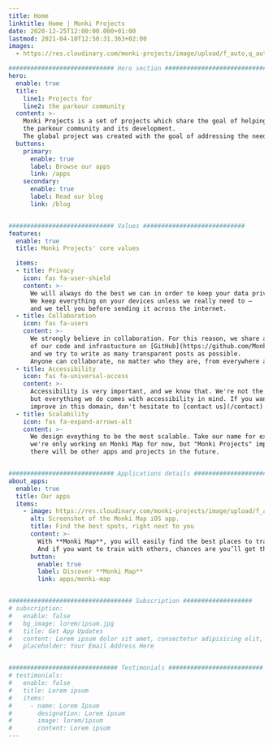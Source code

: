 ```yaml
---
title: Home
linktitle: Home | Monki Projects
date: 2020-12-25T12:00:00.000+01:00
lastmod: 2021-04-10T12:50:31.363+02:00
images:
  - https://res.cloudinary.com/monki-projects/image/upload/f_auto,q_auto,dpr_auto,w_auto/v1618051692/logo/monki-projects/Monki-Projects-Logo-Horizontal-Colored-On-Dark

############################# Hero section ############################
hero:
  enable: true
  title:
    line1: Projects for
    line2: the parkour community
  content: >-
    Monki Projects is a set of projects which share the goal of helping
    the parkour community and its development.
    The global project was created with the goal of addressing the needs of the community.
  buttons:
    primary:
      enable: true
      label: Browse our apps
      link: /apps
    secondary:
      enable: true
      label: Read our blog
      link: /blog


############################# Values ############################
features:
  enable: true
  title: Monki Projects' core values

  items:
  - title: Privacy
    icon: fas fa-user-shield
    content: >-
      We will always do the best we can in order to keep your data private.
      We keep everything on your devices unless we really need to —
      and we tell you before sending it across the internet.
  - title: Collaboration
    icon: fas fa-users
    content: >-
      We strongly believe in collaboration. For this reason, we share a big part
      of our code and infrastucture on [GitHub](https://github.com/MonkiProjects),
      and we try to write as many transparent posts as possible.
      Anyone can collaborate, no matter who they are, from everywhere across the globe.
  - title: Accessibility
    icon: fas fa-universal-access
    content: >-
      Accessibility is very important, and we know that. We're not the best,
      but everything we do comes with accessibility in mind. If you want to help us
      improve in this domain, don't hesitate to [contact us](/contact)!
  - title: Scalability
    icon: fas fa-expand-arrows-alt
    content: >-
      We design eveything to be the most scalable. Take our name for example:
      we're only working on Monki Map for now, but "Monki Projects" implies
      there will be other apps and projects in the future.


############################# Applications details #######################
about_apps:
  enable: true
  title: Our apps
  items:
    - image: https://res.cloudinary.com/monki-projects/image/upload/f_auto,w_520/v1617990030/website/fr/apps/monki-map/monki-map-no-border
      alt: Screenshot of the Monki Map iOS app.
      title: Find the best spots, right next to you
      content: >-
        With **Monki Map**, you will easily find the best places to train.
        And if you want to train with others, chances are you’ll get this too.
      button:
        enable: true
        label: Discover **Monki Map**
        link: apps/monki-map


################################## Subscription ###################
# subscription:
#   enable: false
#   bg_image: lorem/ipsum.jpg
#   title: Get App Updates
#   content: Lorem ipsum dolor sit amet, consectetur adipisicing elit, sed do eiusmod
#   placeholder: Your Email Address Here


############################## Testimonials ##########################
# testimonials:
#   enable: false
#   title: Lorem ipsum
#   items:
#     - name: Lorem Ipsum
#       designation: Lorem ipsum
#       image: lorem/ipsum
#       content: Lorem ipsum
---
```

